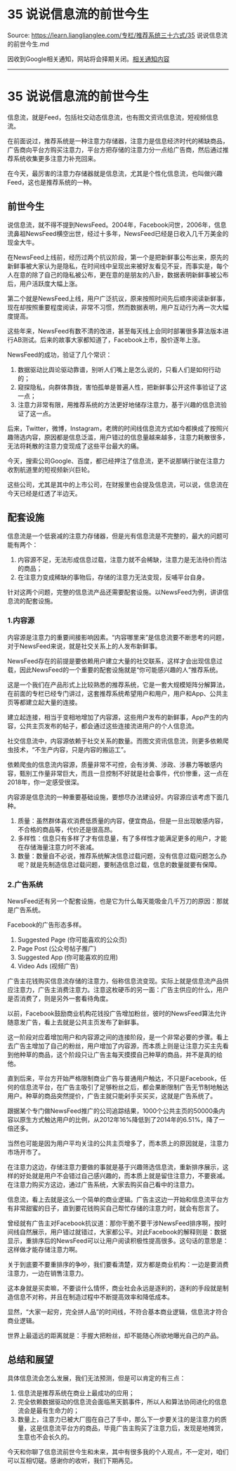 # 35 说说信息流的前世今生 

Source: https://learn.lianglianglee.com/专栏/推荐系统三十六式/35 说说信息流的前世今生.md

因收到Google相关通知，网站将会择期关闭。[相关通知内容](https://lumendatabase.org/notices/44265620)

---

# 35 说说信息流的前世今生

信息流，就是Feed，包括社交动态信息流，也有图文资讯信息流，短视频信息流。

在前面说过，推荐系统是一种注意力存储器，注意力是信息经济时代的稀缺商品，广告商向平台方购买注意力，平台方把存储的注意力分一点给广告商，然后通过推荐系统收集更多注意力补充回来。

在今天，最厉害的注意力存储器就是信息流，尤其是个性化信息流，也叫做兴趣Feed，这也是推荐系统的一种。

## 前世今生

说信息流，就不得不提到NewsFeed。2004年，Facebook问世，2006年，信息流鼻祖NewsFeed横空出世，经过十多年，NewsFeed已经是日收入几千万美金的现金大牛。

在NewsFeed上线前，经历过两个抗议阶段，第一个是把新鲜事公布出来，原先的新鲜事被大家认为是隐私，在时间线中呈现出来被好友看见不妥，而事实是，每个人在意的除了自己的隐私被公布，更在意的是朋友的八卦，数据表明新鲜事被公布后，用户活跃度大幅上涨。

第二个就是NewsFeed上线，用户广泛抗议，原来按照时间先后顺序阅读新鲜事，现在却按照重要程度阅读，非常不习惯，然而数据表明，用户互动行为再一次大幅度提高。

这些年来，NewsFeed有数不清的改进，甚至每天线上会同时部署很多算法版本进行AB测试。后来的故事大家都知道了，Facebook上市，股价逐年上涨。

NewsFeed的成功，验证了几个常识：

1. 数据驱动比舆论驱动靠谱，别听人们嘴上是怎么说的，只看人们是如何行动的；
2. 窥探隐私，向群体靠拢，害怕孤单是普遍人性，把新鲜事公开这件事验证了这一点；
3. 注意力非常有限，用推荐系统的方法更好地储存注意力，基于兴趣的信息流验证了这一点。

后来，Twitter，微博，Instagram，老牌的时间线信息流方式如今都换成了按照兴趣筛选内容，原因都是信息泛滥，用户错过的信息量越来越多，注意力耗散很多，无法将耗散的注意力变现成了这些平台最大的痛。

今天，搜索公司Google、百度，都已经押注了信息流，更不说那辆行驶在注意力收割航道里的短视频新兴巨轮。

这些公司，尤其是其中的上市公司，在财报里也会提及信息流，可以说，信息流在今天已经是红透了半边天。

## 配套设施

信息流是一个低衰减的注意力存储器，但是光有信息流是不完整的，最大的问题可能有两个：

1. 内容源不足，无法形成信息过载，注意力就不会稀缺，注意力是无法待价而沽的商品；
2. 在注意力变成稀缺的事物后，存储的注意力无法变现，反哺平台自身。

针对这两个问题，完整的信息流产品还需要配套设施。以NewsFeed为例，讲讲信息流的配套设施。

### 1.内容源

内容源是注意力的重要间接影响因素。“内容哪里来”是信息流要不断思考的问题，对于NewsFeed来说，就是社交关系上的人发布新鲜事。

NewsFeed存在的前提是要依赖用户建立大量的社交联系，这样才会出现信息过载，因此NewsFeed的一个重要的配套设施就是“你可能感兴趣的人”推荐系统。

这是一个我们在产品形式上比较熟悉的推荐系统，它是一套大规模矩阵分解算法，在前面的专栏已经专门讲过，这套推荐系统希望用户和用户，用户和App、公共主页等都建立起大量的连接。

建立起连接，相当于变相地增加了内容源，这些用户发布的新鲜事，App产生的内容，公共主页发布的帖子，都会通过这些连接流进用户的个人信息流。

社交信息流中，内容源依赖于社交关系的数量。而图文资讯信息流，则更多依赖爬虫技术，“不生产内容，只是内容的搬运工”。

依赖爬虫的信息流内容源，质量非常不可控，会有涉黄、涉政、涉暴力等敏感内容，甄别工作量非常巨大，而且一旦控制不好就是社会事件，代价惨重，这一点在2018年，你一定感受很深。

内容源是信息流的一种重要基础设施，要想尽办法建设好。内容源应该考虑下面几种。

1. 质量：虽然群体喜欢消费低质量的内容，便宜商品，但是一旦出现敏感内容， 不合格的商品等，代价还是很高昂。
2. 多样性：信息只有多样了才有信息量，有了多样性才能满足更多的用户，才能在存储海量注意力时不衰减。
3. 数量：数量自不必说，推荐系统解决信息过载问题，没有信息过载问题怎么办呢？就是先制造信息过载问题，要制造信息过载，信息的数量就要有保障。

### 2.广告系统

NewsFeed还有另一个配套设施，也是它为什么每天能吸金几千万刀的原因：那就是广告系统。

Facebook的广告形态多样。

1. Suggested Page (你可能喜欢的公众页)
2. Page Post (公众号帖子推广)
3. Suggested App (你可能喜欢的应用)
4. Video Ads (视频广告)

广告主花钱购买信息流存储的注意力，俗称信息流变现。实际上就是信息流产品供应注意力，广告主消费注意力。注意这枚硬币的另一面：广告主供应的什么，用户是否消费了，则是另外一套看待角度。

以前，Facebook鼓励商业机构花钱投广告增加粉丝，彼时的NewsFeed算法允许随意发广告，看上去就是公共主页发布了新鲜事。

这一阶段对应着增加用户和内容源之间的连接阶段，是一个非常必要的步骤。看上去广告主增加了自己的粉丝，用户增加了内容源，而本质上则是让注意力买主先看到他种草的商品，这个阶段只让广告主每天摸摸自己种草的商品，并不是真的给他。

直到后来，平台方开始严格限制商业广告与普通用户触达，不只是Facebook，任何的信息流平台，在广告主吸引了足够粉丝之后，都会果断限制广告无节制地触达用户。种草的商品突然提价，广告主就只能剁手买买买，这就是广告系统了。

跟据某个专门做NewsFeed推广的公司追踪结果，1000个公共主页的50000条内容以原生方式触达用户的比例，从2012年16%降低到了2014年的6.51%，降了一倍还多。

当然也可能是因为用户平均关注的公共主页增多了，而本质上的原因就是，注意力市场开市了。

在注意力这边，存储注意力要做的事就是基于兴趣筛选信息流，重新排序展示，这样的好处就是用户不会错过自己感兴趣的，而本质上就是留住注意力，不要衰减。在注意力购买方这边，通过广告系统，大家去购买自己看中的注意力。

信息流，看上去就是这么一个简单的商业逻辑。广告主这边一开始和信息流平台方有非常甜蜜的日子，直到要花钱购买自己帮忙存储的注意力时，就会有怨言了。

曾经就有广告主对Facebook抗议道：那你干脆不要干涉NewsFeed排序啊，按时间线自然展示，用户错过就错过，大家都公平。对此Facebook的解释则是：数据显示，重排序后的NewsFeed可以让用户阅读积极性提高很多。这句话的意思是：这样做才能存储注意力啊。

关于到底要不要重排序的争吵，我们要看清楚，双方都是商业机构：一边是要消费注意力，一边在销售注意力。

这本身就是买卖嘛，不要谈什么情怀，商业社会永远是逐利的，逐利的手段就是制造信息不对称，并且在制造过程中不断提高效率和降低成本。

显然，“大家一起穷，完全拼人品”的时间线，不符合基本商业逻辑，信息流才符合商业逻辑。

世界上最遥远的距离就是：手握大把粉丝，却不能随心所欲地曝光自己的产品。

## 总结和展望

具体信息流会怎么发展，我们无法预测，但是可以肯定的有三点：

1. 信息流是推荐系统在商业上最成功的应用；
2. 完全依赖数据驱动的信息流会面临黑天鹅事件，所以人和算法协同进化的信息流会是最有生命力的；
3. 数量上，注意力已被大厂囤在自己了手中，那么下一步要关注的是注意力的质量，这是信息流平台方的商品，毕竟广告主购买了注意力后，发现是地摊货，生意也不会长久的。

今天和你聊了信息流前世今生和未来，其中有很多我的个人观点，不一定对，咱们可以互相切磋。感谢你的收听，我们下期再见。
